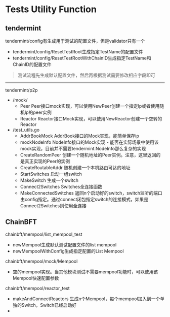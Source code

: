 # Tests Utility Function

## tendermint 

tendermint/config有生成用于测试的配置文件，但是validator只有一个
- tendermint/config/ResetTestRoot生成指定TestName的配置文件
- tendermint/config/ResetTestRootWithChainID生成指定TestName和ChainID的配置文件
> 测试流程先生成默认配置文件，然后再根据测试需要修改相应字段即可

-----

tendermint/p2p 
 - /mock/
   - Peer Peer接口mock实现，可以使用NewPeer创建一个指定Ip或者使用随机Ip的peer实例
   - Reactor Reactor接口Mock实现，可以使用NewReactor创建一个空转的Reactor
 - /test_utils.go 
   - AddrBookMock AddrBook接口的Mock实现，能简单保存ip
   - mockNodeInfo NodeInfo接口的Mock实现 - 能否在实际场景中使用该mock实现，目前并不需要tendermint.NodeInfo那么复杂的实现
   - CreateRandomPeer 创建一个随机地址的Peer实例。注意，这里返回的是真正实现的Peer的实例
   - CreateRoutableAddr 随机创建一个本机路由可达的地址
   - StartSwitches 启动一组switch
   - MakeSwitch 生成一个switch
   - Connect2Switches Switches全连接函数
   - MakeConnectedSwitches 返回n个启动好的switch，switch监听的端口由config指定。通过connect闭包指定switch的连接模式，如果是Connect2Switches则使用全连接
   

## ChainBFT

chainbft/mempool/list_mempool_test
 - newMempool生成默认测试配置文件的list mempool
 - newMempoolWithConfig生成指定配置的List Mempool
 
chainbft/mempool/mock/Mempool
 - 空的mempool实现。当其他模块测试不需要mempool功能时，可以使用该Mempool快速配置参数
 
chainbft/mempool/reactor_test
 - makeAndConnectReactors 生成n个Mempool，每个mempool加入到一个单独的Switch，Switch已经启动好
 - 
